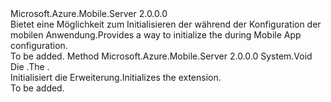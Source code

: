 <Type Name="IMobileAppExtensionConfigProvider" FullName="Microsoft.Azure.Mobile.Server.Config.IMobileAppExtensionConfigProvider">
  <TypeSignature Language="C#" Value="public interface IMobileAppExtensionConfigProvider" />
  <TypeSignature Language="ILAsm" Value=".class public interface auto ansi abstract IMobileAppExtensionConfigProvider" />
  <TypeSignature Language="DocId" Value="T:Microsoft.Azure.Mobile.Server.Config.IMobileAppExtensionConfigProvider" />
  <TypeSignature Language="VB.NET" Value="Public Interface IMobileAppExtensionConfigProvider" />
  <TypeSignature Language="F#" Value="type IMobileAppExtensionConfigProvider = interface" />
  <AssemblyInfo>
    <AssemblyName>Microsoft.Azure.Mobile.Server</AssemblyName>
    <AssemblyVersion>2.0.0.0</AssemblyVersion>
  </AssemblyInfo>
  <Interfaces />
  <Docs>
    <summary>
            <span data-ttu-id="a6383-101">Bietet eine Möglichkeit zum Initialisieren der <see cref="T:System.Web.Http.HttpConfiguration" /> während der Konfiguration der mobilen Anwendung.</span><span class="sxs-lookup"><span data-stu-id="a6383-101">Provides a way to initialize the <see cref="T:System.Web.Http.HttpConfiguration" /> during Mobile App configuration.</span></span>
            </summary>
    <remarks>To be added.</remarks>
  </Docs>
  <Members>
    <Member MemberName="Initialize">
      <MemberSignature Language="C#" Value="public void Initialize (System.Web.Http.HttpConfiguration config);" />
      <MemberSignature Language="ILAsm" Value=".method public hidebysig newslot virtual instance void Initialize(class System.Web.Http.HttpConfiguration config) cil managed" />
      <MemberSignature Language="DocId" Value="M:Microsoft.Azure.Mobile.Server.Config.IMobileAppExtensionConfigProvider.Initialize(System.Web.Http.HttpConfiguration)" />
      <MemberSignature Language="VB.NET" Value="Public Sub Initialize (config As HttpConfiguration)" />
      <MemberSignature Language="F#" Value="abstract member Initialize : System.Web.Http.HttpConfiguration -&gt; unit" Usage="iMobileAppExtensionConfigProvider.Initialize config" />
      <MemberType>Method</MemberType>
      <AssemblyInfo>
        <AssemblyName>Microsoft.Azure.Mobile.Server</AssemblyName>
        <AssemblyVersion>2.0.0.0</AssemblyVersion>
      </AssemblyInfo>
      <ReturnValue>
        <ReturnType>System.Void</ReturnType>
      </ReturnValue>
      <Parameters>
        <Parameter Name="config" Type="System.Web.Http.HttpConfiguration" />
      </Parameters>
      <Docs>
        <param name="config"><span data-ttu-id="a6383-102">Die <see cref="T:System.Web.Http.HttpConfiguration" />.</span><span class="sxs-lookup"><span data-stu-id="a6383-102">The <see cref="T:System.Web.Http.HttpConfiguration" />.</span></span></param>
        <summary>
            <span data-ttu-id="a6383-103">Initialisiert die Erweiterung.</span><span class="sxs-lookup"><span data-stu-id="a6383-103">Initializes the extension.</span></span>
            </summary>
        <remarks>To be added.</remarks>
      </Docs>
    </Member>
  </Members>
</Type>